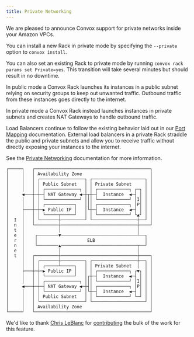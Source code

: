 ```yaml
---
title: Private Networking
---
```


We are pleased to announce Convox support for private networks inside your Amazon VPCs. 

You can install a new Rack in private mode by specifying the `--private` option to `convox install`.

You can also set an existing Rack to private mode by running `convox rack params set Private=yes`. This transition will take several minutes but should result in no downtime.

In public mode a Convox Rack launches its instances in a public subnet relying on security groups to keep out unwanted traffic. Outbound traffic from these instances goes directly to the internet.

In private mode a Convox Rack instead launches instances in private subnets and creates NAT Gateways to handle outbound traffic.

Load Balancers continue to follow the existing behavior laid out in our [Port Mapping](http://convox.com/docs/port-mapping/) documentation. External load balancers in a private Rack straddle the public and private subnets and allow you to receive traffic without directly exposing your instances to the internet.

See the [Private Networking](https://convox.com/docs/private-networking/) documentation for more information.

```
┌─────┐   ┌────────────────────────────────────────────┐
│     │   │ Availability Zone                          │
│     │   │ ┌─────────────────┐ ┌────────────────────┐ │
│     │   │ │ Public Subnet   │ │ Private Subnet     │ │
│     │   │ │ ┌─────────────┐ │ │ ┌────────────┐ ┌─┐ │ │
│     ◀───┼─┼─┤ NAT Gateway ◀─┼┬┼─┤  Instance  ◀─┤ │ │ │
│     │   │ │ └─────────────┘ │││ └────────────┘ │I│ │ │
│     │   │ │ ┌───────────┐   │││ ┌────────────┐ │P│ │ │
│     ├───┼─┼─▶ Public IP │   │└┼─┤  Instance  ◀─┤ │ │ │
│     │   │ │ └─────┬─────┘   │ │ └────────────┘ └▲┘ │ │
│  I  │   │ └───────┼─────────┘ └─────────────────┼──┘ │
│  n  │   └─────────┼─────────────────────────────┼────┘
│  t  │             │                             │     
│  e  │    ┌────────▼─────────────────────────────┴──┐  
│  r  │    │                   ELB                   │  
│  n  │    └────────▲─────────────────────────────┬──┘  
│  e  │             │                             │     
│  t  │   ┌─────────┼─────────────────────────────┼────┐
│     │   │ ┌───────┼─────────┐ ┌─────────────────┼──┐ │
│     │   │ │ ┌─────┴─────┐   │ │ Private Subnet  │  │ │
│     ├───┼─┼─▶ Public IP │   │ │ ┌────────────┐ ┌▼┐ │ │
│     │   │ │ └───────────┘   │┌┼─┤  Instance  ◀─┤ │ │ │
│     │   │ │ ┌─────────────┐ │││ └────────────┘ │I│ │ │
│     ◀───┼─┼─┤ NAT Gateway ◀─┼┤│ ┌────────────┐ │P│ │ │
│     │   │ │ └─────────────┘ │└┼─┤  Instance  ◀─┤ │ │ │
│     │   │ │ Public Subnet   │ │ └────────────┘ └─┘ │ │
│     │   │ └─────────────────┘ └────────────────────┘ │
│     │   │ Availability Zone                          │
└─────┘   └────────────────────────────────────────────┘
```

We'd like to thank [Chris LeBlanc](https://github.com/cleblanc87) for [contributing](https://github.com/convox/rack/pull/214) the bulk of the work for this feature.

